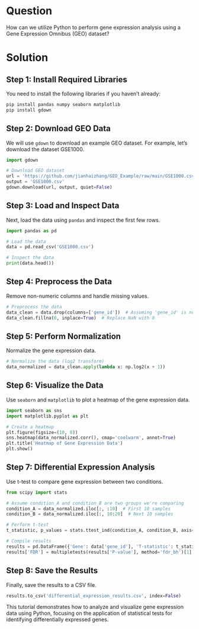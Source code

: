 # Question
How can we utilize Python to perform gene expression analysis using a Gene Expression Omnibus (GEO) dataset?

# Solution

## Step 1: Install Required Libraries

You need to install the following libraries if you haven’t already:

```bash
pip install pandas numpy seaborn matplotlib
pip install gdown
```

## Step 2: Download GEO Data

We will use `gdown` to download an example GEO dataset. For example, let’s download the dataset GSE1000.

```python
import gdown

# Download GEO dataset
url = 'https://github.com/jianhaizhang/GEO_Example/raw/main/GSE1000.csv'
output = 'GSE1000.csv'
gdown.download(url, output, quiet=False)
```

## Step 3: Load and Inspect Data

Next, load the data using `pandas` and inspect the first few rows.

```python
import pandas as pd

# Load the data
data = pd.read_csv('GSE1000.csv')

# Inspect the data
print(data.head())
```

## Step 4: Preprocess the Data

Remove non-numeric columns and handle missing values.

```python
# Preprocess the data
data_clean = data.drop(columns=['gene_id'])  # Assuming 'gene_id' is non-numeric
data_clean.fillna(0, inplace=True)  # Replace NaN with 0
```

## Step 5: Perform Normalization

Normalize the gene expression data.

```python
# Normalize the data (log2 transform)
data_normalized = data_clean.apply(lambda x: np.log2(x + 1))
```

## Step 6: Visualize the Data

Use `seaborn` and `matplotlib` to plot a heatmap of the gene expression data.

```python
import seaborn as sns
import matplotlib.pyplot as plt

# Create a heatmap
plt.figure(figsize=(10, 8))
sns.heatmap(data_normalized.corr(), cmap='coolwarm', annot=True)
plt.title('Heatmap of Gene Expression Data')
plt.show()
```

## Step 7: Differential Expression Analysis

Use t-test to compare gene expression between two conditions.

```python
from scipy import stats

# Assume condition_A and condition_B are two groups we're comparing
condition_A = data_normalized.iloc[:, :10]  # First 10 samples
condition_B = data_normalized.iloc[:, 10:20]  # Next 10 samples

# Perform t-test
t_statistic, p_values = stats.ttest_ind(condition_A, condition_B, axis=1)

# Compile results
results = pd.DataFrame({'Gene': data['gene_id'], 'T-statistic': t_statistic, 'P-value': p_values})
results['FDR'] = multipletests(results['P-value'], method='fdr_bh')[1]  # Apply FDR correction
```

## Step 8: Save the Results

Finally, save the results to a CSV file.

```python
results.to_csv('differential_expression_results.csv', index=False)
```

This tutorial demonstrates how to analyze and visualize gene expression data using Python, focusing on the application of statistical tests for identifying differentially expressed genes.